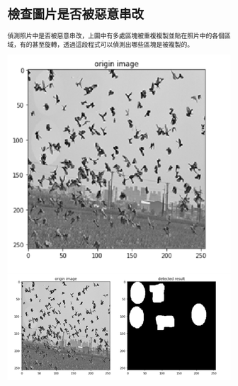 # 檢查圖片是否被惡意串改
偵測照片中是否被惡意串改，上圖中有多處區塊被重複複製並貼在照片中的各個區域，有的甚至旋轉，透過這段程式可以偵測出哪些區塊是被複製的。

<img src="https://github.com/yiweijiang/detection/blob/master/bird.png"> 

<img src="https://github.com/yiweijiang/detection/blob/master/result.png"> 
